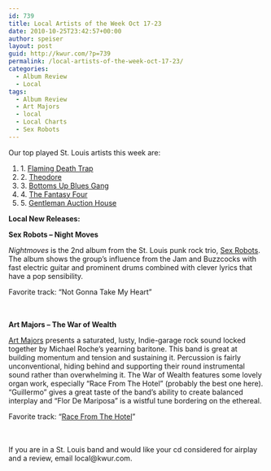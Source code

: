 ```yaml
---
id: 739
title: Local Artists of the Week Oct 17-23
date: 2010-10-25T23:42:57+00:00
author: speiser
layout: post
guid: http://kwur.com/?p=739
permalink: /local-artists-of-the-week-oct-17-23/
categories:
  - Album Review
  - Local
tags:
  - Album Review
  - Art Majors
  - local
  - Local Charts
  - Sex Robots
---
```

<div class="pf-content">
  <p>
    Our top played St. Louis artists this week are:
  </p>
  
  <div>
    <ol>
      <li>
        1. <a href="http://www.youtube.com/watch?v=CDzy9VXtZD8">Flaming Death Trap</a>
      </li>
      <li>
        2. <a href="http://www.daytrotter.com/dt/theodore-concert/20032259-3738169.html">Theodore</a>
      </li>
      <li>
        3. <a href="http://www.youtube.com/watch?v=W580n82Tww0">Bottoms Up Blues Gang</a>
      </li>
      <li>
        4. <a href="http://www.piratecatradio.com/music-news/album-reviews/fantasy-four-getting-fantastic-with-cd">The Fantasy Four</a>
      </li>
      <li>
        5. <a href="http://www.myspace.com/gentlemanauctionhouse">Gentleman Auction House</a>
      </li>
    </ol>
  </div>
  
  <p>
    <strong>Local New Releases:</strong>
  </p>
  
  <p>
    <strong>Sex Robots &#8211; Night Moves</strong>
  </p>
  
  <p>
    <em>Nightmoves </em>is the 2nd album from the St. Louis punk rock trio, <a href="http://www.myspace.com/sexrobots">Sex Robots</a>. The album shows the group&#8217;s influence from the Jam and Buzzcocks with fast electric guitar and prominent drums combined with clever lyrics that have a pop sensibility.
  </p>
  
  <p>
    Favorite track: &#8220;Not Gonna Take My Heart&#8221;
  </p>
  
  <div style="height: 1.4em; visibility: hidden;">
    ANY CHARACTER HERE
  </div>
  
  <p>
    <strong>Art Majors &#8211; The War of Wealth</strong>
  </p>
  
  <p>
    <a href="http://www.myspace.com/artmajorsmusic">Art Majors</a> presents a saturated, lusty, Indie-garage rock sound locked together by Michael Roche’s yearning baritone. This band is great at building momentum and tension and sustaining it. Percussion is fairly unconventional, hiding behind and supporting their round instrumental sound rather than overwhelming it. The War of Wealth features some lovely organ work, especially &#8220;Race From The Hotel&#8221; (probably the best one here). &#8220;Guillermo&#8221; gives a great taste of the band’s ability to create balanced interplay and &#8220;Flor De Mariposa&#8221; is a wistful tune bordering on the ethereal.
  </p>
  
  <p>
    Favorite track: &#8220;<a href="http://www.youtube.com/watch?v=ujJFFMIt7y4">Race From The Hotel</a>&#8221;
  </p>
  
  <div style="height: 1.4em; visibility: hidden;">
    ANY CHARACTER HERE
  </div>
  
  <p>
    If you are in a St. Louis band and would like your cd considered for airplay and a review, email local@kwur.com.
  </p>
  
  <div style="height: 1.4em; visibility: hidden;">
    ANY CHARACTER HERE
  </div>
</div>